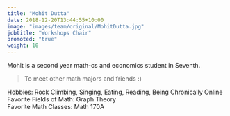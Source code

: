 ```yaml
---
title: "Mohit Dutta"
date: 2018-12-20T13:44:55+10:00
image: "images/team/original/MohitDutta.jpg"
jobtitle: "Workshops Chair"
promoted: "true"
weight: 10
---
```


Mohit is a second year math-cs and economics student in Seventh. 

> To meet other math majors and friends :)

Hobbies: Rock Climbing, Singing, Eating, Reading, Being Chronically Online <br />
Favorite Fields of Math: Graph Theory <br /> 
Favorite Math Classes: Math 170A